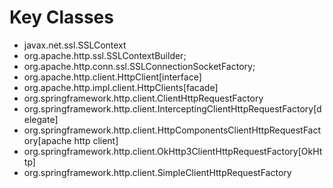 # Key Classes
- javax.net.ssl.SSLContext
- org.apache.http.ssl.SSLContextBuilder;
- org.apache.http.conn.ssl.SSLConnectionSocketFactory;
- org.apache.http.client.HttpClient[interface]
- org.apache.http.impl.client.HttpClients[facade]
- org.springframework.http.client.ClientHttpRequestFactory
- org.springframework.http.client.InterceptingClientHttpRequestFactory[delegate]
- org.springframework.http.client.HttpComponentsClientHttpRequestFactory[apache http client]
- org.springframework.http.client.OkHttp3ClientHttpRequestFactory[OkHttp]
- org.springframework.http.client.SimpleClientHttpRequestFactory